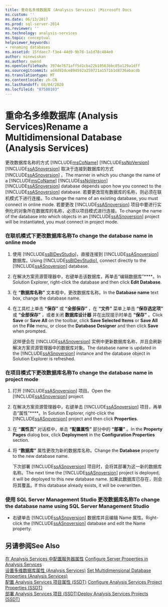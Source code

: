 ```yaml
---
title: 重命名多维数据库 (Analysis Services) |Microsoft Docs
ms.custom: ''
ms.date: 06/13/2017
ms.prod: sql-server-2014
ms.reviewer: ''
ms.technology: analysis-services
ms.topic: conceptual
helpviewer_keywords:
- renaming databases
ms.assetid: 15fdaec7-f3e4-44d9-9b78-1a1d78c484e0
author: minewiskan
ms.author: owend
ms.openlocfilehash: 3974e7671aff5d1cba22b10563bbc85a129a1dff
ms.sourcegitcommit: ad4d92dce894592a259721a1571b1d8736abacdb
ms.translationtype: MT
ms.contentlocale: zh-CN
ms.lasthandoff: 08/04/2020
ms.locfileid: "87588103"
---
```

# <a name="rename-a-multidimensional-database-analysis-services"></a><span data-ttu-id="fbc1e-102">重命名多维数据库 (Analysis Services)</span><span class="sxs-lookup"><span data-stu-id="fbc1e-102">Rename a Multidimensional Database (Analysis Services)</span></span>
  <span data-ttu-id="fbc1e-103">更改数据库名称的方式 [!INCLUDE[msCoName](../../includes/msconame-md.md)] [!INCLUDE[ssNoVersion](../../includes/ssnoversion-md.md)] [!INCLUDE[ssASnoversion](../../includes/ssasnoversion-md.md)] 取决于连接到数据库的方式 [!INCLUDE[ssASnoversion](../../includes/ssasnoversion-md.md)] 。</span><span class="sxs-lookup"><span data-stu-id="fbc1e-103">The manner in which you change the name of a [!INCLUDE[msCoName](../../includes/msconame-md.md)] [!INCLUDE[ssNoVersion](../../includes/ssnoversion-md.md)] [!INCLUDE[ssASnoversion](../../includes/ssasnoversion-md.md)] database depends upon how you connect to the [!INCLUDE[ssASnoversion](../../includes/ssasnoversion-md.md)] database.</span></span> <span data-ttu-id="fbc1e-104">若要更改现有数据库的名称，则必须在联机模式下进行连接。</span><span class="sxs-lookup"><span data-stu-id="fbc1e-104">To change the name of an existing database, you must connect in online mode.</span></span> <span data-ttu-id="fbc1e-105">若要更改 [!INCLUDE[ssASnoversion](../../includes/ssasnoversion-md.md)] 项目中要进行实例化的对象所在数据库的名称，必须以项目模式进行连接。</span><span class="sxs-lookup"><span data-stu-id="fbc1e-105">To change the name of the database into which objects in an [!INCLUDE[ssASnoversion](../../includes/ssasnoversion-md.md)] project will be instantiated, you must connect in project mode.</span></span>  
  
### <a name="to-change-the-database-name-in-online-mode"></a><span data-ttu-id="fbc1e-106">在联机模式下更改数据库名称</span><span class="sxs-lookup"><span data-stu-id="fbc1e-106">To change the database name in online mode</span></span>  
  
1.  <span data-ttu-id="fbc1e-107">使用 [!INCLUDE[ssBIDevStudio](../../includes/ssbidevstudio-md.md)]，直接连接到 [!INCLUDE[ssASnoversion](../../includes/ssasnoversion-md.md)] 数据库。</span><span class="sxs-lookup"><span data-stu-id="fbc1e-107">Using [!INCLUDE[ssBIDevStudio](../../includes/ssbidevstudio-md.md)], connect directly to the [!INCLUDE[ssASnoversion](../../includes/ssasnoversion-md.md)] database.</span></span>  
  
2.  <span data-ttu-id="fbc1e-108">在解决方案资源管理器中，右键单击该数据库，再单击“编辑数据库”\*\*\*\*。</span><span class="sxs-lookup"><span data-stu-id="fbc1e-108">In Solution Explorer, right-click the database and then click **Edit Database**.</span></span>  
  
3.  <span data-ttu-id="fbc1e-109">在 **“数据库名称”** 文本框中，更改数据库名称。</span><span class="sxs-lookup"><span data-stu-id="fbc1e-109">In the **Database name** text box, change the database name.</span></span>  
  
4.  <span data-ttu-id="fbc1e-110">在工具栏上单击 **“保存”** 或 **“全部保存”** ，在 **“文件”** 菜单上单击 **“保存选定项”** 或 **“全部保存”** ，或者关闭 **数据库设计器** 并在出现提示时单击 **“保存”** 。</span><span class="sxs-lookup"><span data-stu-id="fbc1e-110">Click **Save** or **Save All** on the toolbar, click **Save Selected Items** or **Save All** on the **File** menu, or close the **Database Designer** and then click **Save** when prompted.</span></span>  
  
     <span data-ttu-id="fbc1e-111">这样便会在 [!INCLUDE[ssASnoversion](../../includes/ssasnoversion-md.md)] 实例中更新数据库名称，并且会刷新解决方案资源管理器中的数据库对象。</span><span class="sxs-lookup"><span data-stu-id="fbc1e-111">The database name is updated in the [!INCLUDE[ssASnoversion](../../includes/ssasnoversion-md.md)] instance and the database object in Solution Explorer is refreshed.</span></span>  
  
### <a name="to-change-the-database-name-in-project-mode"></a><span data-ttu-id="fbc1e-112">在项目模式下更改数据库名称</span><span class="sxs-lookup"><span data-stu-id="fbc1e-112">To change the database name in project mode</span></span>  
  
1.  <span data-ttu-id="fbc1e-113">打开 [!INCLUDE[ssASnoversion](../../includes/ssasnoversion-md.md)] 项目。</span><span class="sxs-lookup"><span data-stu-id="fbc1e-113">Open the [!INCLUDE[ssASnoversion](../../includes/ssasnoversion-md.md)] project.</span></span>  
  
2.  <span data-ttu-id="fbc1e-114">在解决方案资源管理器中，右键单击 [!INCLUDE[ssASnoversion](../../includes/ssasnoversion-md.md)] 项目，再单击“属性”\*\*\*\*。</span><span class="sxs-lookup"><span data-stu-id="fbc1e-114">In Solution Explorer, right-click the [!INCLUDE[ssASnoversion](../../includes/ssasnoversion-md.md)] project and then click **Properties**.</span></span>  
  
3.  <span data-ttu-id="fbc1e-115">在 **“属性页”** 对话框中，单击 **“配置属性”** 部分中的 **“部署”** 。</span><span class="sxs-lookup"><span data-stu-id="fbc1e-115">In the **Property Pages** dialog box, click **Deployment** in the **Configuration Properties** section.</span></span>  
  
4.  <span data-ttu-id="fbc1e-116">将 **“数据库”** 属性更改为新的数据库名称。</span><span class="sxs-lookup"><span data-stu-id="fbc1e-116">Change the **Database** property to the new database name.</span></span>  
  
     <span data-ttu-id="fbc1e-117">下次部署 [!INCLUDE[ssASnoversion](../../includes/ssasnoversion-md.md)] 项目时，会将其部署为这一新的数据库名称。</span><span class="sxs-lookup"><span data-stu-id="fbc1e-117">The next time the [!INCLUDE[ssASnoversion](../../includes/ssasnoversion-md.md)] project is deployed, it will be deployed to this new database name.</span></span> <span data-ttu-id="fbc1e-118">如果此数据库已存在，则会将其覆盖。</span><span class="sxs-lookup"><span data-stu-id="fbc1e-118">If this database already exists, it will be overwritten.</span></span>  
  
### <a name="to-change-the-database-name-using-sql-server-management-studio"></a><span data-ttu-id="fbc1e-119">使用 SQL Server Management Studio 更改数据库名称</span><span class="sxs-lookup"><span data-stu-id="fbc1e-119">To change the database name using SQL Server Management Studio</span></span>  
  
-   <span data-ttu-id="fbc1e-120">右键单击 [!INCLUDE[ssASnoversion](../../includes/ssasnoversion-md.md)] 数据库并且编辑 Name 属性。</span><span class="sxs-lookup"><span data-stu-id="fbc1e-120">Right-click the [!INCLUDE[ssASnoversion](../../includes/ssasnoversion-md.md)] database and edit the Name property.</span></span>  
  
## <a name="see-also"></a><span data-ttu-id="fbc1e-121">另请参阅</span><span class="sxs-lookup"><span data-stu-id="fbc1e-121">See Also</span></span>  
 <span data-ttu-id="fbc1e-122">[在 Analysis Services 中配置服务器属性](../server-properties/server-properties-in-analysis-services.md) </span><span class="sxs-lookup"><span data-stu-id="fbc1e-122">[Configure Server Properties in Analysis Services](../server-properties/server-properties-in-analysis-services.md) </span></span>  
 <span data-ttu-id="fbc1e-123">[设置多维数据库属性 &#40;Analysis Services&#41;](set-multidimensional-database-properties-analysis-services.md) </span><span class="sxs-lookup"><span data-stu-id="fbc1e-123">[Set Multidimensional Database Properties &#40;Analysis Services&#41;](set-multidimensional-database-properties-analysis-services.md) </span></span>  
 <span data-ttu-id="fbc1e-124">[配置 Analysis Services 项目属性 &#40;SSDT&#41;](configure-analysis-services-project-properties-ssdt.md) </span><span class="sxs-lookup"><span data-stu-id="fbc1e-124">[Configure Analysis Services Project Properties &#40;SSDT&#41;](configure-analysis-services-project-properties-ssdt.md) </span></span>  
 [<span data-ttu-id="fbc1e-125">部署 Analysis Services 项目 (SSDT)</span><span class="sxs-lookup"><span data-stu-id="fbc1e-125">Deploy Analysis Services Projects &#40;SSDT&#41;</span></span>](deploy-analysis-services-projects-ssdt.md)  
  
  
